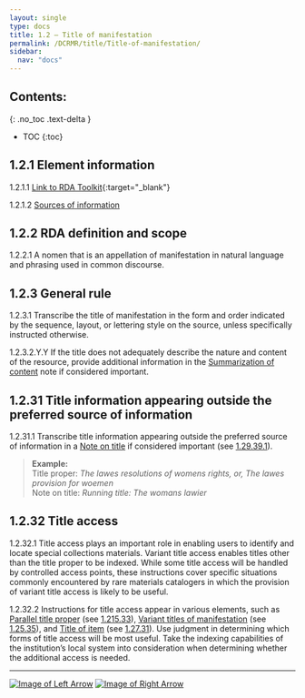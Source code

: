 ```yaml
---
layout: single
type: docs
title: 1.2 — Title of manifestation
permalink: /DCRMR/title/Title-of-manifestation/
sidebar:
  nav: "docs"
---
```


## Contents:
{: .no_toc .text-delta }

- TOC
{:toc}

## 1.2.1 Element information

<a name="1.2.1.1">1.2.1.1</a> [Link to RDA Toolkit](https://access.rdatoolkit.org/Content?externalId=en-US_ala-6d73e093-3928-3314-ad35-cc4afb3e3e3b){:target="_blank"}

<a name="1.2.1.2">1.2.1.2</a> [Sources of information](/DCRMR/title/#1011-sources-of-information)

## 1.2.2 RDA definition and scope

<a name="1.2.2.1">1.2.2.1</a> A nomen that is an appellation of manifestation in natural language and phrasing used in common discourse.

## 1.2.3 General rule

<a name="1.2.3.1">1.2.3.1</a> Transcribe the title of manifestation in the form and order indicated by the sequence, layout, or lettering style on the source, unless specifically instructed otherwise.

<a name="1.2.3.2.Y.Y">1.2.3.2.Y.Y</a> If the title does not adequately describe the nature and content of the resource, provide additional information in the [Summarization of content](/DCRMR/additional-notes/Summarization-of-content/) note if considered important.

## 1.2.31 Title information appearing outside the preferred source of information

<a name="1.2.31.1">1.2.31.1</a> Transcribe title information appearing outside the preferred source of information in a [Note on title](/DCRMR/title/Note-on-title/) if considered important (see [1.29.39.1](/DCRMR/title/Note-on-title/#1.29.39.1)).

>**Example:**  
>Title proper: <CITE>The lawes resolutions of womens rights, or, The lawes provision for woemen</CITE>  
>Note on title: <CITE>Running title: The womans lawier</CITE>  

## 1.2.32 Title access

<a name="1.2.32.1">1.2.32.1</a> Title access plays an important role in enabling users to identify and locate special collections materials. Variant title access enables titles other than the title proper to be indexed. While some title access will be handled by controlled access points, these instructions cover specific situations commonly encountered by rare materials catalogers in which the provision of variant title access is likely to be useful. 
 
<a name="1.2.32.2">1.2.32.2</a>  Instructions for title access appear in various elements, such as [Parallel title proper](/DCRMR/title/Parallel-title-proper/) (see [1.215.33](/DCRMR/title/Parallel-title-proper/#121533-title-access-for-parallel-titles-proper)), [Variant titles of manifestation](/DCRMR/title/Variant-title-of-manifestation/) (see [1.25.35](/DCRMR/title/Variant-title-of-manifestation/#12535-title-access-for-variant-titles)), and [Title of item](/DCRMR/title/Title-of-item/) (see [1.27.31](/DCRMR/title/Title-of-item/#12731-title-access-for-item-specific-titles)). Use judgment in determining which forms of title access will be most useful. Take the indexing capabilities of the institution’s local system into consideration when determining whether the additional access is needed.

---

[![Image of Left Arrow](https://rbms-bsc.github.io/DCRMR/assets/pictures/navigation/Arrow_Left.png "1 — Title")](/DCRMR/title/) [![Image of Right Arrow](https://rbms-bsc.github.io/DCRMR/assets/pictures/navigation/Arrow_Right.png "1.21 — Title proper")](/DCRMR/title/Title-proper/)
